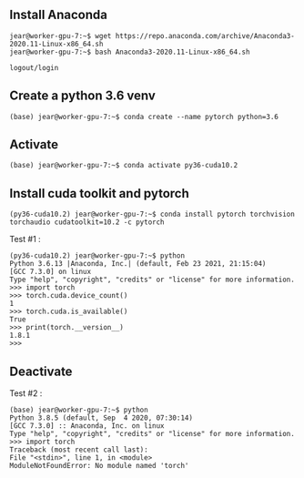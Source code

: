 ## Install Anaconda
```
jear@worker-gpu-7:~$ wget https://repo.anaconda.com/archive/Anaconda3-2020.11-Linux-x86_64.sh
jear@worker-gpu-7:~$ bash Anaconda3-2020.11-Linux-x86_64.sh

logout/login
```
 

## Create a python 3.6 venv
```
(base) jear@worker-gpu-7:~$ conda create --name pytorch python=3.6
```
 

## Activate
```
(base) jear@worker-gpu-7:~$ conda activate py36-cuda10.2
```
 

## Install cuda toolkit and pytorch
```
(py36-cuda10.2) jear@worker-gpu-7:~$ conda install pytorch torchvision torchaudio cudatoolkit=10.2 -c pytorch
```
Test #1 :
```
(py36-cuda10.2) jear@worker-gpu-7:~$ python
Python 3.6.13 |Anaconda, Inc.| (default, Feb 23 2021, 21:15:04)
[GCC 7.3.0] on linux
Type "help", "copyright", "credits" or "license" for more information.
>>> import torch
>>> torch.cuda.device_count()
1
>>> torch.cuda.is_available()
True
>>> print(torch.__version__)
1.8.1
>>>
```
 

## Deactivate
Test #2 : 
```
(base) jear@worker-gpu-7:~$ python
Python 3.8.5 (default, Sep  4 2020, 07:30:14)
[GCC 7.3.0] :: Anaconda, Inc. on linux
Type "help", "copyright", "credits" or "license" for more information.
>>> import torch
Traceback (most recent call last):
File "<stdin>", line 1, in <module>
ModuleNotFoundError: No module named 'torch'

 
